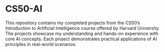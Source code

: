 # CS50-AI
This repository contains my completed projects from the CS50’s Introduction to Artificial Intelligence course offered by Harvard University. The projects showcase my understanding and hands-on experience with core AI concepts، Each project demonstrates practical applications of AI principles in real-world scenarios.
